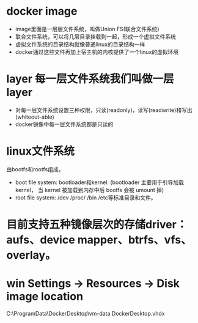 
# docker image
* image里面是一层层文件系统，叫做Union FS(联合文件系统)
* 联合文件系统，可以将几层目录挂载到一起，形成一个虚拟文件系统
* 虚拟文件系统的目录结构就像普通linux的目录结构一样
* docker通过这些文件再加上宿主机的内核提供了一个linux的虚拟环境 

# layer 每一层文件系统我们叫做一层layer
* 对每一层文件系统设置三种权限，只读(readonly)，读写(readwrite)和写出(whiteout-able)
* docker镜像中每一层文件系统都是只读的

# linux文件系统
由bootfs和rootfs组成，
* boot file system: bootloader和kernel. (bootloader 主要用于引导加载 kernel，
	当 kernel 被加载到内存中后 bootfs 会被 umount 掉)
* root file system: /dev /proc/ /bin /etc等标准目录和文件。

# 目前支持五种镜像层次的存储driver：aufs、device mapper、btrfs、vfs、overlay。


# win Settings -> Resources -> Disk image location
C:\ProgramData\DockerDesktop\vm-data
DockerDesktop.vhdx





